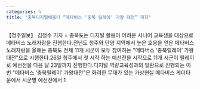 ```yaml
---
categories: h
title: "충북디지털배움터 “메타버스 ‘충북 릴레이’ 가왕 대전” 개최"
---
```

【청주일보】 김정수 기자 = 충북도는 디지털 활용이 어려운 시니어 교육생을 대상으로 메타버스 노래자랑을 진행한다.전년도 청주와 단양 지역에서 높은 호응을 얻은 메타버스 노래자랑을 올해는 충북도 전체 11개 시군이 모두 참여하는 "메타버스 ‘충북릴레이’ 가왕대전"으로 시행한다.26일 청주에서 첫 시작 하는 예선전을 시작으로 11개 시군이 릴레이로 예선전을 다음 달 23일까지 진행한다.디지털 역량교육성과의 일환으로 진행되는 이번 "메타버스 ‘충북릴레이’ 가왕대전"은 화려한 무대가 있는 가상현실 메타버스 게더타운에서 시군별 예선전에서 1